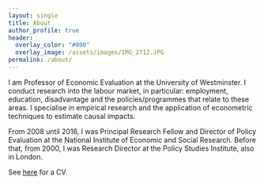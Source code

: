 ```yaml
---
layout: single
title: About
author_profile: true
header:  
  overlay_color: "#000"
  overlay_image: /assets/images/IMG_2712.JPG
permalink: /about/
---
```


I am Professor of Economic Evaluation at the University of Westminster.  I conduct research into the labour market, in particular: employment, education, disadvantage and the policies/programmes that relate to these areas.  I specialise in empirical research and the application of econometric techniques to estimate causal impacts.  

From 2008 until 2016, I was Principal Research Fellow and Director of Policy Evaluation at the National Institute of Economic and Social Research. Before that, from 2000, I was Research Director at the Policy Studies Institute, also in London.  

See [here](/assets/docs/CV.pdf) for a CV.